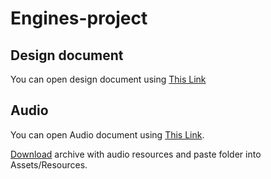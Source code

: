 ﻿# Engines-project


## Design document 
You can open design document using [This Link](https://goo.gl/yGyAxa)


## Audio 
You can open Audio document using [This Link](https://goo.gl/6SdPTN).  

[Download](https://goo.gl/odvyy1) archive with audio resources and paste folder into Assets/Resources.
